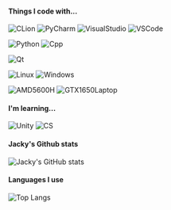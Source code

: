 
<!--
**NekoJacky/NekoJacky** is a ✨ _special_ ✨ repository because its `README.md` (this file) appears on your GitHub profile.

Here are some ideas to get you started:

- 🔭 I’m currently working on ...
- 🌱 I’m currently learning ...
- 👯 I’m looking to collaborate on ...
- 🤔 I’m looking for help with ...
- 💬 Ask me about ...
- 📫 How to reach me: ...
- 😄 Pronouns: ...
- ⚡ Fun fact: ...
-->

#### Things I code with... 

![CLion](https://img.shields.io/badge/CLion-000000?style=for-the-badge&logo=clion&logoColor=white) ![PyCharm](https://img.shields.io/badge/PyCharm-000000.svg?&style=for-the-badge&logo=PyCharm&logoColor=white) ![VisualStudio](https://img.shields.io/badge/Visual_Studio-5C2D91?style=for-the-badge&logo=visual%20studio&logoColor=white) ![VSCode](https://img.shields.io/badge/Visual_Studio_Code-0078D4?style=for-the-badge&logo=visual%20studio%20code&logoColor=white)

![Python](https://img.shields.io/badge/Python-3776AB?style=for-the-badge&logo=python&logoColor=white) ![Cpp](https://img.shields.io/badge/C%2B%2B-00599C?style=for-the-badge&logo=c%2B%2B&logoColor=white)

![Qt](https://img.shields.io/badge/tools-Qt-green)

![Linux](https://img.shields.io/badge/Linux-FCC624?style=for-the-badge&logo=linux&logoColor=black) ![Windows](https://img.shields.io/badge/Windows-0078D6?style=for-the-badge&logo=windows&logoColor=white)

![AMD5600H](https://img.shields.io/badge/AMD-Ryzen_5_5600H-ED1C24?style=for-the-badge&logo=amd&logoColor=white) ![GTX1650Laptop](https://img.shields.io/badge/NVIDIA-GTX1650-76B900?style=for-the-badge&logo=nvidia&logoColor=white)

#### I'm learning... 

![Unity](https://img.shields.io/badge/Unity-100000?style=for-the-badge&logo=unity&logoColor=white) ![CS](https://img.shields.io/badge/C%23-239120?style=for-the-badge&logo=c-sharp&logoColor=white) 
#### Jacky's Github stats

![Jacky's GitHub stats](https://github-readme-stats.vercel.app/api?username=NekoJacky&show_icons=true)

#### Languages I use

![Top Langs](https://github-readme-stats.vercel.app/api/top-langs/?username=NekoJacky&layout=compact)
